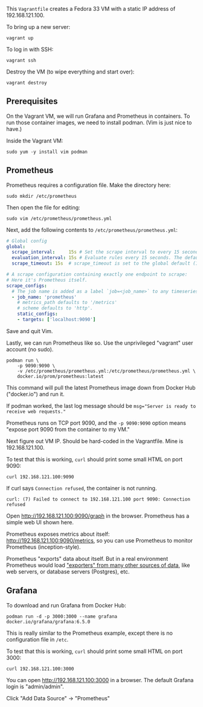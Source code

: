 This `Vagrantfile` creates a Fedora 33 VM with a static IP address of 192.168.121.100.

To bring up a new server:

```
vagrant up
```

To log in with SSH:

```
vagrant ssh
```

Destroy the VM (to wipe everything and start over):

```
vagrant destroy
```

## Prerequisites

On the Vagrant VM, we will run Grafana and Prometheus in containers. To run those container images, we need to install podman. (Vim is just nice to have.)

Inside the Vagrant VM:

```
sudo yum -y install vim podman
```

## Prometheus

Prometheus requires a configuration file. Make the directory here:

```
sudo mkdir /etc/prometheus
```

Then open the file for editing:
```
sudo vim /etc/prometheus/prometheus.yml
```

Next, add the following contents to `/etc/prometheus/prometheus.yml`:

```yaml
# Global config
global:
  scrape_interval:     15s # Set the scrape interval to every 15 seconds. Default is every 1 minute.
  evaluation_interval: 15s # Evaluate rules every 15 seconds. The default is every 1 minute.
  scrape_timeout: 15s  # scrape_timeout is set to the global default (10s).

# A scrape configuration containing exactly one endpoint to scrape:
# Here it's Prometheus itself.
scrape_configs:
  # The job name is added as a label `job=<job_name>` to any timeseries scraped from this config.
  - job_name: 'prometheus'
    # metrics_path defaults to '/metrics'
    # scheme defaults to 'http'.
    static_configs:
    - targets: ['localhost:9090']
```

Save and quit Vim.

Lastly, we can run Prometheus like so. Use the unprivileged "vagrant" user account (no sudo).

```
podman run \
    -p 9090:9090 \
    -v /etc/prometheus/prometheus.yml:/etc/prometheus/prometheus.yml \
    docker.io/prom/prometheus:latest
```

This command will pull the latest Prometheus image down from Docker Hub
("docker.io") and run it.

If podman worked, the last log message should be `msg="Server is ready to
receive web requests."`

Prometheus runs on TCP port 9090, and the `-p 9090:9090` option means "expose port 9090 from the container to my VM."

Next figure out VM IP. Should be hard-coded in the Vagrantfile. Mine
is 192.168.121.100.

To test that this is working, `curl` should print some small HTML on port 9090:

```
curl 192.168.121.100:9090
```

If curl says `Connection refused`, the container is not running.

```
curl: (7) Failed to connect to 192.168.121.100 port 9090: Connection refused
```

Open http://192.168.121.100:9090/graph in the browser. Prometheus has a simple web UI shown here.

Prometheus exposes metrics about itself: http://192.168.121.100:9090/metrics,
so you can use Prometheus to monitor Prometheus (inception-style). 

Prometheus "exports" data about itself. But in a real environment Prometheus
would load ["exporters" from many other sources of
data](https://prometheus.io/docs/instrumenting/exporters/), like web servers,
or database servers (Postgres), etc.

## Grafana

To download and run Grafana from Docker Hub:

```
podman run -d -p 3000:3000 --name grafana docker.io/grafana/grafana:6.5.0
```

This is really similar to the Prometheus example, except there is no
configuration file in `/etc`.

To test that this is working, `curl` should print some small HTML on port 3000:

```
curl 192.168.121.100:3000
```

You can open http://192.168.121.100:3000 in a browser. The default Grafana login is "admin/admin".

Click "Add Data Source" -> "Prometheus"
